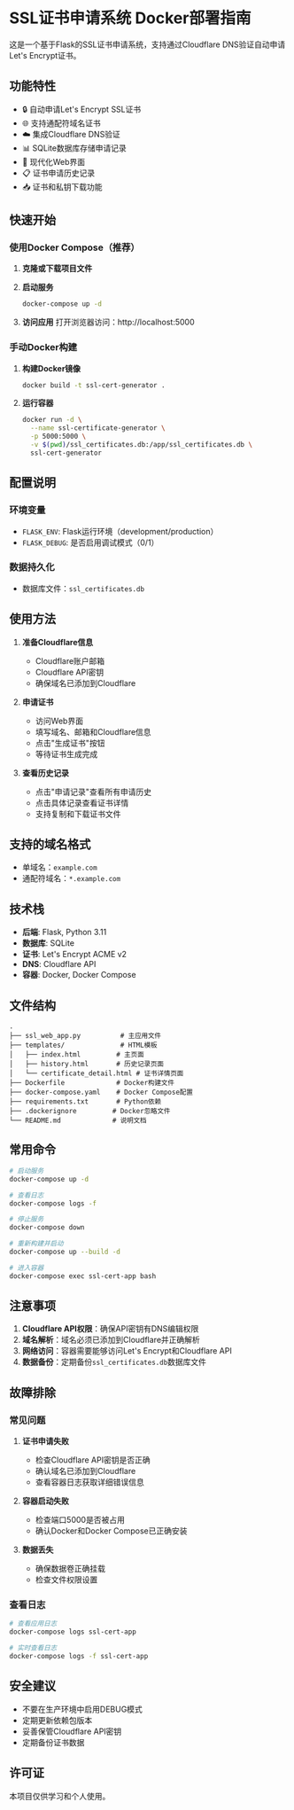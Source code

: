 # SSL证书申请系统 Docker部署指南

这是一个基于Flask的SSL证书申请系统，支持通过Cloudflare DNS验证自动申请Let's Encrypt证书。

## 功能特性

- 🔒 自动申请Let's Encrypt SSL证书
- 🌐 支持通配符域名证书
- ☁️ 集成Cloudflare DNS验证
- 📊 SQLite数据库存储申请记录
- 🎨 现代化Web界面
- 📋 证书申请历史记录
- 📥 证书和私钥下载功能

## 快速开始

### 使用Docker Compose（推荐）

1. **克隆或下载项目文件**

2. **启动服务**
   ```bash
   docker-compose up -d
   ```

3. **访问应用**
   打开浏览器访问：http://localhost:5000

### 手动Docker构建

1. **构建Docker镜像**
   ```bash
   docker build -t ssl-cert-generator .
   ```

2. **运行容器**
   ```bash
   docker run -d \
     --name ssl-certificate-generator \
     -p 5000:5000 \
     -v $(pwd)/ssl_certificates.db:/app/ssl_certificates.db \
     ssl-cert-generator
   ```

## 配置说明

### 环境变量

- `FLASK_ENV`: Flask运行环境（development/production）
- `FLASK_DEBUG`: 是否启用调试模式（0/1）

### 数据持久化

- 数据库文件：`ssl_certificates.db`

## 使用方法

1. **准备Cloudflare信息**
   - Cloudflare账户邮箱
   - Cloudflare API密钥
   - 确保域名已添加到Cloudflare

2. **申请证书**
   - 访问Web界面
   - 填写域名、邮箱和Cloudflare信息
   - 点击"生成证书"按钮
   - 等待证书生成完成

3. **查看历史记录**
   - 点击"申请记录"查看所有申请历史
   - 点击具体记录查看证书详情
   - 支持复制和下载证书文件

## 支持的域名格式

- 单域名：`example.com`
- 通配符域名：`*.example.com`

## 技术栈

- **后端**: Flask, Python 3.11
- **数据库**: SQLite
- **证书**: Let's Encrypt ACME v2
- **DNS**: Cloudflare API
- **容器**: Docker, Docker Compose

## 文件结构

```
.
├── ssl_web_app.py          # 主应用文件
├── templates/              # HTML模板
│   ├── index.html         # 主页面
│   ├── history.html       # 历史记录页面
│   └── certificate_detail.html # 证书详情页面
├── Dockerfile             # Docker构建文件
├── docker-compose.yaml    # Docker Compose配置
├── requirements.txt       # Python依赖
├── .dockerignore         # Docker忽略文件
└── README.md             # 说明文档
```

## 常用命令

```bash
# 启动服务
docker-compose up -d

# 查看日志
docker-compose logs -f

# 停止服务
docker-compose down

# 重新构建并启动
docker-compose up --build -d

# 进入容器
docker-compose exec ssl-cert-app bash
```

## 注意事项

1. **Cloudflare API权限**：确保API密钥有DNS编辑权限
2. **域名解析**：域名必须已添加到Cloudflare并正确解析
3. **网络访问**：容器需要能够访问Let's Encrypt和Cloudflare API
4. **数据备份**：定期备份`ssl_certificates.db`数据库文件

## 故障排除

### 常见问题

1. **证书申请失败**
   - 检查Cloudflare API密钥是否正确
   - 确认域名已添加到Cloudflare
   - 查看容器日志获取详细错误信息

2. **容器启动失败**
   - 检查端口5000是否被占用
   - 确认Docker和Docker Compose已正确安装

3. **数据丢失**
   - 确保数据卷正确挂载
   - 检查文件权限设置

### 查看日志

```bash
# 查看应用日志
docker-compose logs ssl-cert-app

# 实时查看日志
docker-compose logs -f ssl-cert-app
```

## 安全建议

- 不要在生产环境中启用DEBUG模式
- 定期更新依赖包版本
- 妥善保管Cloudflare API密钥
- 定期备份证书数据

## 许可证

本项目仅供学习和个人使用。